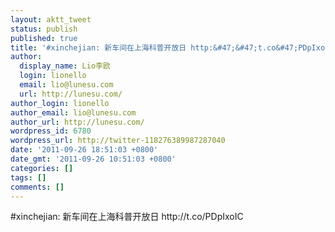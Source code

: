 ```yaml
---
layout: aktt_tweet
status: publish
published: true
title: '#xinchejian: 新车间在上海科普开放日 http:&#47;&#47;t.co&#47;PDpIxoIC'
author:
  display_name: Lio李欧
  login: lionello
  email: lio@lunesu.com
  url: http://lunesu.com/
author_login: lionello
author_email: lio@lunesu.com
author_url: http://lunesu.com/
wordpress_id: 6780
wordpress_url: http://twitter-118276389987287040
date: '2011-09-26 18:51:03 +0800'
date_gmt: '2011-09-26 10:51:03 +0800'
categories: []
tags: []
comments: []
---
```

<p>#xinchejian: 新车间在上海科普开放日 http:&#47;&#47;t.co&#47;PDpIxoIC</p>
